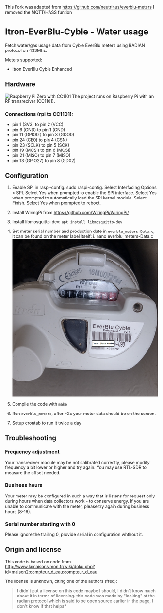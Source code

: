 This Fork was adapted from https://github.com/neutrinus/everblu-meters I removed the MQTT/HASS funtion

# Itron-EverBlu-Cyble - Water usage
Fetch water/gas usage data from Cyble EverBlu meters using RADIAN protocol on 433Mhz.

Meters supported:
- Itron EverBlu Cyble Enhanced


## Hardware
![Raspberry Pi Zero with CC1101](board.jpg)
The project runs on Raspberry Pi with an RF transreciver (CC1101). 

### Connections (rpi to CC1101):
- pin 1 (3V3) to pin 2 (VCC)
- pin 6 (GND) to pin 1 (GND)
- pin 11 (GPIO0	) to pin 3 (GDO0)
- pin 24 (CE0) to pin 4 (CSN)
- pin 23 (SCLK) to pin 5 (SCK)
- pin 19 (MOSI) to pin 6 (MOSI)
- pin 21 (MISO) to pin 7 (MISO)
- pin 13 (GPIO27) to pin 8 (GD02)


## Configuration
1. Enable SPI in raspi-config.
sudo raspi-config.
Select Interfacing Options > SPI.
Select Yes when prompted to enable the SPI interface.
Select Yes when prompted to automatically load the SPI kernel module.
Select Finish.
Select Yes when prompted to reboot.

2. Install WiringPi from https://github.com/WiringPi/WiringPi/
3. Install libmosquitto-dev: `apt install libmosquitto-dev`
4. Set meter serial number and production date in `everblu_meters-Data.c`, it can be found on the meter label itself:
    i. nano everblu_meters-Data.c 
![Cyble Meter Label](EverBlu-Cyble-Meter.png)
5. Compile the code with `make`
6. Run `everblu_meters`, after ~2s your meter data should be on the screen.
7. Setup crontab to run it twice a day

## Troubleshooting

### Frequency adjustment
Your transreciver module may be not calibrated correctly, please modify frequency a bit lower or higher and try again. You may use RTL-SDR to measure the offset needed.


### Business hours
Your meter may be configured in such a way that is listens for request only during hours when data collectors work - to conserve energy. If you are unable to communicate with the meter, please try again during business hours (8-16).

### Serial number starting with 0
Please ignore the trailing 0, provide serial in configuration whthout it.


## Origin and license

This code is based on code from http://www.lamaisonsimon.fr/wiki/doku.php?id=maison2:compteur_d_eau:compteur_d_eau 


The license is unknown, citing one of the authors (fred):

> I didn't put a license on this code maybe I should, I didn't know much about it in terms of licensing.
> this code was made by "looking" at the radian protocol which is said to be open source earlier in the page, I don't know if that helps?



